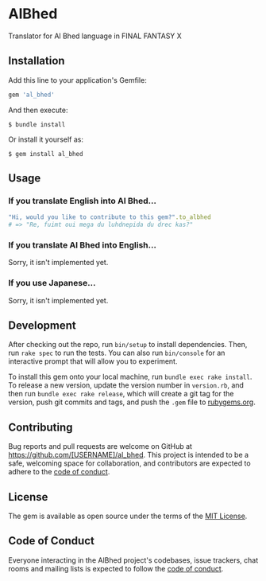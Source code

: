 # AlBhed

Translator for Al Bhed language in FINAL FANTASY X

## Installation

Add this line to your application's Gemfile:

```ruby
gem 'al_bhed'
```

And then execute:

    $ bundle install

Or install it yourself as:

    $ gem install al_bhed

## Usage
### If you translate English into Al Bhed...

```ruby
"Hi, would you like to contribute to this gem?".to_albhed
# => "Re, fuimt oui mega du luhdnepida du drec kas?"
```

### If you translate Al Bhed into English...

Sorry, it isn't implemented yet.

### If you use Japanese...

Sorry, it isn't implemented yet.

## Development

After checking out the repo, run `bin/setup` to install dependencies. Then, run `rake spec` to run the tests. You can also run `bin/console` for an interactive prompt that will allow you to experiment.

To install this gem onto your local machine, run `bundle exec rake install`. To release a new version, update the version number in `version.rb`, and then run `bundle exec rake release`, which will create a git tag for the version, push git commits and tags, and push the `.gem` file to [rubygems.org](https://rubygems.org).

## Contributing

Bug reports and pull requests are welcome on GitHub at https://github.com/[USERNAME]/al_bhed. This project is intended to be a safe, welcoming space for collaboration, and contributors are expected to adhere to the [code of conduct](https://github.com/[USERNAME]/al_bhed/blob/master/CODE_OF_CONDUCT.md).


## License

The gem is available as open source under the terms of the [MIT License](https://opensource.org/licenses/MIT).

## Code of Conduct

Everyone interacting in the AlBhed project's codebases, issue trackers, chat rooms and mailing lists is expected to follow the [code of conduct](https://github.com/[USERNAME]/al_bhed/blob/master/CODE_OF_CONDUCT.md).
